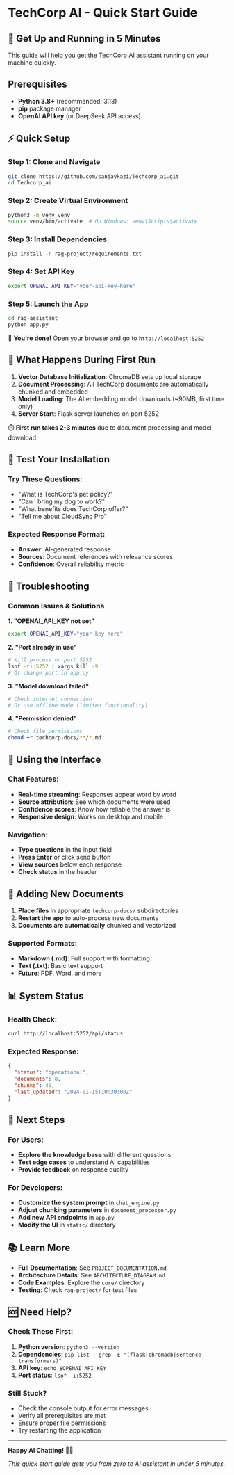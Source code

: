 # TechCorp AI - Quick Start Guide

## 🚀 Get Up and Running in 5 Minutes

This guide will help you get the TechCorp AI assistant running on your machine quickly.

## Prerequisites

- **Python 3.8+** (recommended: 3.13)
- **pip** package manager
- **OpenAI API key** (or DeepSeek API access)

## ⚡ Quick Setup

### Step 1: Clone and Navigate
```bash
git clone https://github.com/sanjaykazi/Techcorp_ai.git
cd Techcorp_ai
```

### Step 2: Create Virtual Environment
```bash
python3 -m venv venv
source venv/bin/activate  # On Windows: venv\Scripts\activate
```

### Step 3: Install Dependencies
```bash
pip install -r rag-project/requirements.txt
```

### Step 4: Set API Key
```bash
export OPENAI_API_KEY="your-api-key-here"
```

### Step 5: Launch the App
```bash
cd rag-assistant
python app.py
```

🎉 **You're done!** Open your browser and go to `http://localhost:5252`

## 🔧 What Happens During First Run

1. **Vector Database Initialization**: ChromaDB sets up local storage
2. **Document Processing**: All TechCorp documents are automatically chunked and embedded
3. **Model Loading**: The AI embedding model downloads (~90MB, first time only)
4. **Server Start**: Flask server launches on port 5252

⏱️ **First run takes 2-3 minutes** due to document processing and model download.

## 🧪 Test Your Installation

### Try These Questions:
- "What is TechCorp's pet policy?"
- "Can I bring my dog to work?"
- "What benefits does TechCorp offer?"
- "Tell me about CloudSync Pro"

### Expected Response Format:
- **Answer**: AI-generated response
- **Sources**: Document references with relevance scores
- **Confidence**: Overall reliability metric

## 🚨 Troubleshooting

### Common Issues & Solutions

**1. "OPENAI_API_KEY not set"**
```bash
export OPENAI_API_KEY="your-key-here"
```

**2. "Port already in use"**
```bash
# Kill process on port 5252
lsof -ti:5252 | xargs kill -9
# Or change port in app.py
```

**3. "Model download failed"**
```bash
# Check internet connection
# Or use offline mode (limited functionality)
```

**4. "Permission denied"**
```bash
# Check file permissions
chmod +r techcorp-docs/**/*.md
```

## 📱 Using the Interface

### Chat Features:
- **Real-time streaming**: Responses appear word by word
- **Source attribution**: See which documents were used
- **Confidence scores**: Know how reliable the answer is
- **Responsive design**: Works on desktop and mobile

### Navigation:
- **Type questions** in the input field
- **Press Enter** or click send button
- **View sources** below each response
- **Check status** in the header

## 🔄 Adding New Documents

1. **Place files** in appropriate `techcorp-docs/` subdirectories
2. **Restart the app** to auto-process new documents
3. **Documents are automatically** chunked and vectorized

### Supported Formats:
- **Markdown (.md)**: Full support with formatting
- **Text (.txt)**: Basic text support
- **Future**: PDF, Word, and more

## 📊 System Status

### Health Check:
```bash
curl http://localhost:5252/api/status
```

### Expected Response:
```json
{
  "status": "operational",
  "documents": 8,
  "chunks": 45,
  "last_updated": "2024-01-15T10:30:00Z"
}
```

## 🎯 Next Steps

### For Users:
- **Explore the knowledge base** with different questions
- **Test edge cases** to understand AI capabilities
- **Provide feedback** on response quality

### For Developers:
- **Customize the system prompt** in `chat_engine.py`
- **Adjust chunking parameters** in `document_processor.py`
- **Add new API endpoints** in `app.py`
- **Modify the UI** in `static/` directory

## 📚 Learn More

- **Full Documentation**: See `PROJECT_DOCUMENTATION.md`
- **Architecture Details**: See `ARCHITECTURE_DIAGRAM.md`
- **Code Examples**: Explore the `core/` directory
- **Testing**: Check `rag-project/` for test files

## 🆘 Need Help?

### Check These First:
1. **Python version**: `python3 --version`
2. **Dependencies**: `pip list | grep -E "(flask|chromadb|sentence-transformers)"`
3. **API key**: `echo $OPENAI_API_KEY`
4. **Port status**: `lsof -i:5252`

### Still Stuck?
- Check the console output for error messages
- Verify all prerequisites are met
- Ensure proper file permissions
- Try restarting the application

---

**Happy AI Chatting! 🤖✨**

*This quick start guide gets you from zero to AI assistant in under 5 minutes.*
